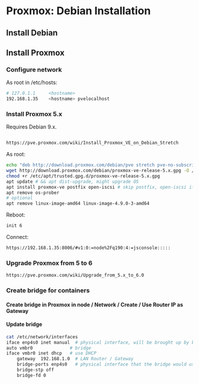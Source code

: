 # Proxmox: Debian Installation

## Install Debian

## Install Proxmox

### Configure network

As root in  /etc/hosts:

```sh
# 127.0.1.1     <hostname>
192.168.1.35    <hostname> pvelocalhost
```

### Install Proxmox 5.x

Requires Debian 9.x.

```html

https://pve.proxmox.com/wiki/Install_Proxmox_VE_on_Debian_Stretch
```

As root:

```sh
echo "deb http://download.proxmox.com/debian/pve stretch pve-no-subscription" > /etc/apt/sources.list.d/pve-install-repo.list
wget http://download.proxmox.com/debian/proxmox-ve-release-5.x.gpg -O /etc/apt/trusted.gpg.d/proxmox-ve-release-5.x.gpg
chmod +r /etc/apt/trusted.gpg.d/proxmox-ve-release-5.x.gpg
apt update # && apt dist-upgrade, might upgrade OS
apt install proxmox-ve postfix open-iscsi # skip postfix, open-iscsi if not needed
apt remove os-prober
# optional
apt remove linux-image-amd64 linux-image-4.9.0-3-amd64
```

Reboot:

```sh
init 6
```

Connect:

```html
https://192.168.1.35:8006/#v1:0:=node%2Fq190:4:=jsconsole:::::
```

### Upgrade Proxmox from 5 to 6

```html
https://pve.proxmox.com/wiki/Upgrade_from_5.x_to_6.0
```

### Create bridge for containers

#### Create bridge in Proxmox in node / Network / Create / Use Router IP as Gateway

#### Update bridge

```sh
cat /etc/network/interfaces
iface enp4s0 inet manual  # physical interface, will be brought up by bridge
auto vmbr0              # bridge
iface vmbr0 inet dhcp   # use DHCP
	gateway  192.168.1.0  # LAN Router / Gateway
	bridge-ports enp4s0   # physical interface that the bridge would use
	bridge-stp off
	bridge-fd 0
```
